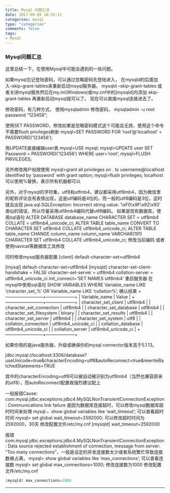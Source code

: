 ```yaml
---
title: Mysql 问题汇总
date: 2017-09-05 10:55:11
categories: mysql
type: "categories"
comments: false
tags:
- Mysql
---
```

### Mysql问题汇总
这里总结一下，在使用Mysql中可能会遇到的一些问题。

如果mysql忘记登陆密码，可以通过忽略密码先登陆进入，
在mysqld的后面加入–skip-grant-tables来重新启动msyql服务器，
mysqld –skip-grant-tables
或者关闭mysql服务然后在my.ini(Windows)或my.cnf中的[mysqld]内添加
skip-grant-tables
再重新启动mysql就可以了。
现在可以直接mysql连接进去了。

修改密码，有几种方式，
使用mysqladmin 修改密码，
mysqladmin -u root password “123456”;

使用SET PASSWORD，修改如果是忽略密码模式这个可能会无效，使用这个命令不需要flush privileges刷新
mysql>SET PASSWORD FOR ‘root’@’localhost’ = PASSWORD(‘123456’);

用UPDATE直接编辑user表
mysql>USE mysql;
mysql>UPDATE user SET Password = PASSWORD(‘123456′) WHERE user=’root’;
mysql>FLUSH PRIVILEGES;

另外修改用户权限使用
mysql>grant all privileges on *.* to username@localhost identified by ‘password’ with grant option;
mysql>flush privileges;
localhost 可以使用%替换，表示所有机器都可以

另外，对于mysql的字符集，utf8和utfmb4，建议都采用utf8mb4，因为微信里的昵称评论会有表情出现，这是utf编码是4位的，而一般的utf8编码是3位，这时就会出现
java.sql.SQLException: Incorrect string value: ‘\xF0\x9F\x92\x93′
类似的错误，所以尽量采用utf8mb4编码代替utf8编码。
如果是现有数据库，使用sql语句
ALTER DATABASE database_name CHARACTER SET = utf8mb4 COLLATE = utf8mb4_unicode_ci;
ALTER TABLE table_name CONVERT TO CHARACTER SET utf8mb4 COLLATE utf8mb4_unicode_ci;
ALTER TABLE table_name CHANGE column_name column_name VARCHAR(191) CHARACTER SET utf8mb4 COLLATE utf8mb4_unicode_ci;
修改当前编码
或者使用navicat等数据库工具修改

同时修改mysql服务器配置
[client]
default-character-set=utf8mb4

[mysql]
default-character-set=utf8mb4
[mysqld]
character-set-client-handshake = FALSE
character-set-server = utf8mb4
collation-server = utf8mb4_unicode_ci
init_connect=’SET NAMES utf8mb4’
重启服务器
在mysql中使用sql语句
SHOW VARIABLES WHERE Variable_name LIKE ‘character\_set\_%’ OR Variable_name LIKE ‘collation%’;
确认结果
+————————–+——————–+
| Variable_name | Value |
+————————–+——————–+
| character_set_client | utf8mb4 |
| character_set_connection | utf8mb4 |
| character_set_database | utf8mb4 |
| character_set_filesystem | binary |
| character_set_results | utf8mb4 |
| character_set_server | utf8mb4 |
| character_set_system | utf8 |
| collation_connection | utf8mb4_unicode_ci |
| collation_database | utf8mb4_unicode_ci |
| collation_server | utf8mb4_unicode_ci |
+————————–+——————–+

 

如果你用的是java服务器，升级或确保你的mysql connector版本高于5.1.13。

jdbc:mysql://localhost:3306/database?useUnicode=true&characterEncoding=utf8&autoReconnect=true&rewriteBatchedStatements=TRUE

其中的characterEncoding=utf8可以被自动被识别为utf8mb4（当然也兼容原来的utf8），而autoReconnect配置我强烈建议配上

 

一般报错Cause: com.mysql.jdbc.exceptions.jdbc4.MySQLNonTransientConnectionException: Communications link failure
是因为数据库连接超时，可以修改mysql数据库超时时间来处理
mysql﹥ show global variables like ‘wait_timeout’; 可以查看超时时间
mysql> set global wait_timeout=2592000; 可以修改超时时间为2592000，30天
修改配置文件/etc/my.cnf
[mysqld] wait_timeout=2592000

报错com.mysql.jdbc.exceptions.jdbc4.MySQLNonTransientConnectionException: Data source rejected establishment of connection, message from server: “Too many connections”，一般是设定的并发连接数太少或者系统繁忙导致连接数被占满，
mysql> show global variables like ‘max_connections’; 可以查看连接数
mysql> set global max_connections=1000; 修改连接数为1000
修改配置文件/etc/my.cnf
```java 
[mysqld] max_connections=1000
 ```
---
